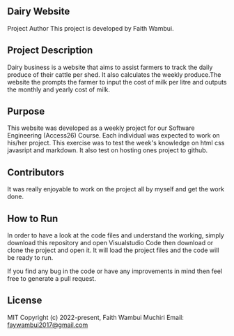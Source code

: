 ## Dairy Website
Project Author This project is developed by Faith Wambui.

## Project Description
Dairy business is a website that aims to assist farmers to track the daily produce of their cattle per shed. It also calculates the weekly produce.The website the prompts the farmer to input the cost of milk per litre and outputs the monthly and yearly cost of milk.

## Purpose
This website was developed as a weekly project for our Software Engineering (Access26) Course. Each individual was expected to work on his/her project. This exercise was to test the week's knowledge on html css javasript and markdown. It also test on hosting ones project to github.

## Contributors
It was really enjoyable to work on the project all by myself and get the work done.

## How to Run
In order to have a look at the code files and understand the working, simply download this repository and open Visualstudio Code then download or clone the project and open it. It will load the project files and the code will be ready to run.

If you find any bug in the code or have any improvements in mind then feel free to generate a pull request.

## License
MIT Copyright (c) 2022-present, Faith Wambui Muchiri Email: faywambui2017@gmail.com